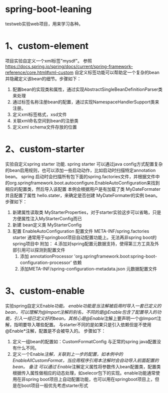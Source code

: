 # spring-boot-leaning
testweb实验web项目，用来学习各种。


# 1、custom-element 
项目实验自定义一个xml标签"mysdf"。
参照 https://docs.spring.io/spring/docs/current/spring-framework-reference/core.html#xml-custom
自定义标签功能可以帮助定一个复杂的bean并隐藏定义该bean的细节。步骤如下：
1. 配置bean的实现类和属性，通过实现AbstractSingleBeanDefinitionParser类来处理
2. 通过标签名称注册bean的配置，通过实现NamespaceHandlerSupport类来注册。
3. 定义xml标签格式，xsd文件
4. 关联xml命名空间到bean的注册类
5. 定义xml schema文件存放的位置

# 2、custom-starter
实验自定义spring starter 功能.
spring starter 可以通过java config方式配置复杂的bean启用规则，也可以添加一些启动动作，比如启动时扫描特定annotation bean。
spring 启动时会扫描所有包下面的spring.factories文件，并根据文件中的org.springframework.boot.autoconfigure.EnableAutoConfiguration来找到相应的配置类，然后导入该配置
本例会根据用户是有加载了类 MyDateFormater 并且配置了属性 hello.stater，来确定是否创建 MyDateFormater的实例 bean。
步骤如下：
1. 新建属性读取类 MyStarterProperties，对于starter实验这步可以省略，只是方便属性注入MyStarterConfig而已
2. 新建 bean定义类 MyStarterConfig
3. 配置 EnableAutoConfiguration 配置文件 META-INF/spring.factories
starter 通常用于springboot项目自动配置功能上。无法再非spring boot的spring项目中
附加：
4.添加对spring配置元数据支持，使得第三方工具及外部引用可以探测到配置文件
    1. 添加 annotationProcessor 'org.springframework.boot:spring-boot-configuration-processor' 依赖
    2. 添加META-INF/spring-configuration-metadata.json 元数据配置文件

# 3、custom-enable
实验spring自定义Enable*功能。
enable功能是当注解被启用时导入一套已定义的bean，可以理解为@Import注解的别名，不同的是@Enable包含了配置导入的功能，引入一组已定义好的bean。其核心是@Enable*注解上要声明一个@Import注解，指明要导入哪些配置。
与starter不同的是如果只是引入依赖但是不使用@Enable*注解，配置是不会被导入的。
步骤如下：
1. 定义一组bean的配置如：CustomFormatConfig 与正常的spring java配置没有什么不同。
2. 定义一个Enable*注解，关联到上一步的配置，如本例中的EnableAllCustomFormat，当应用程序引用本注解时会自动导入前面配置的bean。
备注 可以通过 Enable*注解定义属性将参数传入bean配置类，配置类根据传入属性做相应的动态处理，如selecor包下的实现。enable功能通常使用在非spring boot项目上自动配置功能，也可以用在springboot项目上，但是在boot项目一般优先考虑starter形式
